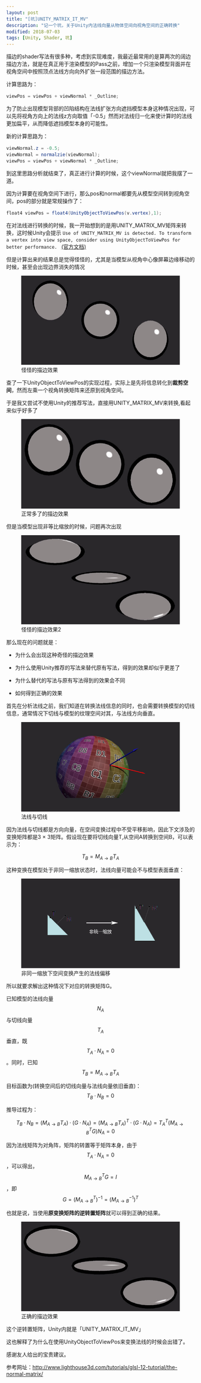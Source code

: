 ```yaml
---
layout: post
title: "[坑]UNITY_MATRIX_IT_MV"
description: "记一个坑，关于Unity内法线向量从物体空间向视角空间的正确转换"
modified: 2018-07-03
tags: [Unity, Shader, 坑]
---
```


描边的shader写法有很多种，考虑到实现难度，我最近最常用的是算两次的阔边描边方法，就是在真正用于渲染模型的Pass之前，增加一个只渲染模型背面并在视角空间中按照顶点法线方向向外扩张一段范围的描边方法。

计算思路为：

```c#
viewPos = viewPos + viewNormal * _Outline;
```

为了防止出现模型背部的凹陷结构在法线扩张方向遮挡模型本身这种情况出现，可以先将视角方向上的法线z方向取值「-0.5」然而对法线归一化来使计算时的法线更加扁平，从而降低遮挡模型本身的可能性。

新的计算思路为：

```c#
viewNormal.z = -0.5;
viewNormal = normalzie(viewNormal);
viewPos = viewPos + viewNormal * _Outline;
```

到这里思路分析就结束了，真正进行计算的时候，这个viewNormal就把我摆了一道。

因为计算要在视角空间下进行，那么pos和normal都要先从模型空间转到视角空间，pos的部分就是常规操作了：

```c#
float4 viewPos = float4(UnityObjectToViewPos(v.vertex),1);
```

在对法线进行转换的时候，我一开始想到的是用UNITY_MATRIX_MV矩阵来转换，这时候Unity会提示
`Use of UNITY_MATRIX_MV is detected. To transform a vertex into view space, consider using UnityObjectToViewPos for better performance.
`
[(官方文档)](https://docs.unity3d.com/Manual/SL-BuiltinFunctions.html)


但是计算出来的结果总是觉得怪怪的，尤其是当模型从视角中心像屏幕边缘移动的时候，甚至会出现边界消失的情况

<figure>
	<a href="/images/missOutline.jpg"><img src="/images/missOutline.jpg" alt=""></a>
	<figcaption>怪怪的描边效果</figcaption>
</figure>

查了一下UnityObjectToViewPos的实现过程，实际上是先将信息转化到**裁剪空间**，然而左乘一个视角转换矩阵来还原到视角空间。

于是我又尝试不使用Unity的推荐写法，直接用UNITY_MATRIX_MV来转换,看起来似乎好多了

<figure>
	<a href="/images/missOutline2.jpg"><img src="/images/missOutline2.jpg" alt=""></a>
	<figcaption>正常多了的描边效果</figcaption>
</figure>

但是当模型出现非等比缩放的时候，问题再次出现

<figure>
	<a href="/images/missOutline3.jpg"><img src="/images/missOutline3.jpg" alt=""></a>
	<figcaption>怪怪的描边效果2</figcaption>
</figure>

那么现在的问题就是：

- 为什么会出现这种奇怪的描边效果

- 为什么使用Unity推荐的写法来替代原有写法，得到的效果却似乎更差了

- 为什么替代的写法与原有写法得到的效果会不同

- 如何得到正确的效果

首先在分析法线之前，我们知道在转换法线信息的同时，也会需要转换模型的切线信息，通常情况下切线与模型的纹理空间对其，与法线方向垂直。

<figure>
	<a href="/images/tangent.jpg"><img src="/images/tangent.jpg" alt=""></a>
	<figcaption>法线与切线</figcaption>
</figure>

因为法线与切线都是方向向量，在空间变换过程中不受平移影响，因此下文涉及的变换矩阵都是3 × 3矩阵。假设现在要将切线向量T,从空间A转换到空间B，可以表示为：

$$
T_B = M_{A\to B}T_A
$$

这种变换在模型处于非同一缩放状态时，法线向量可能会不与模型表面垂直：

<figure>
	<a href="/images/AToB.jpg"><img src="/images/AToB.jpg" alt=""></a>
	<figcaption>非同一缩放下空间变换产生的法线偏移</figcaption>
</figure>

所以就要求解出这种情况下对应的转换矩阵G。

已知模型的法线向量
$$
N_A
$$
与切线向量
$$
T_A
$$
垂直，既
$$
T_A · N_A = 0
$$
。同时，已知
$$
T_B = M_{A\to B}T_A
$$

目标函数为(转换空间后的切线向量与法线向量依旧垂直)：
$$
T_B · N_B = 0
$$

推导过程为：

$$
T_B · N_B = (M_{A\to B}T_A)·(G·N_A) = (M_{A\to B}T_A)^T·(G·N_A) = T_A^T(M_{A\to B}^TG)N_A=0
$$

因为法线矩阵为对角阵，矩阵的转置等于矩阵本身，由于
$$
T_A · N_A = 0
$$
，可以得出，
$$
M_{A\to B}^TG = I
$$
，即
$$
G = (M_{A\to B}^T)^{-1} = (M_{A\to B}^{-1})^T
$$

也就是说，当使用**原变换矩阵的逆转置矩阵**就可以得到正确的结果。

<figure>
	<a href="/images/rightOutline.jpg"><img src="/images/rightOutline.jpg" alt=""></a>
	<figcaption>正确的描边效果</figcaption>
</figure>

这个逆转置矩阵，Unity内就是「UNITY_MATRIX_IT_MV」

这也解释了为什么在使用UnityObjectToViewPos来变换法线的时候会出错了。

感谢友人给出的宝贵建议。

参考网址：http://www.lighthouse3d.com/tutorials/glsl-12-tutorial/the-normal-matrix/
